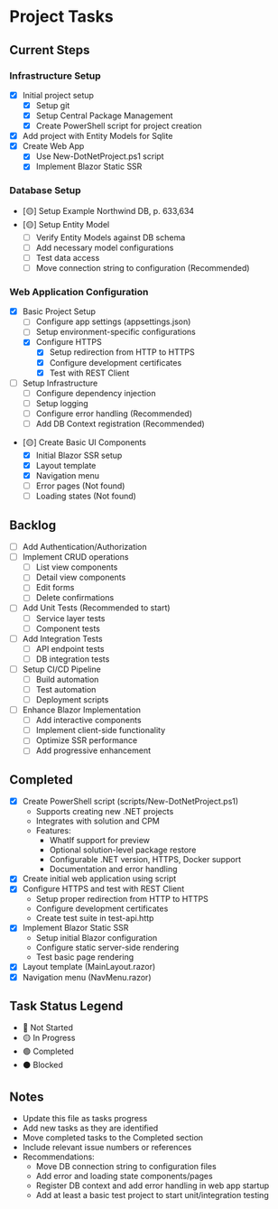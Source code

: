 # Project Tasks

## Current Steps

### Infrastructure Setup
- [X] Initial project setup
  - [X] Setup git
  - [X] Setup Central Package Management
  - [X] Create PowerShell script for project creation
- [X] Add project with Entity Models for Sqlite
- [X] Create Web App
  - [X] Use New-DotNetProject.ps1 script
  - [X] Implement Blazor Static SSR

### Database Setup
- [🟡] Setup Example Northwind DB, p. 633,634
- [🟡] Setup Entity Model
  - [ ] Verify Entity Models against DB schema
  - [ ] Add necessary model configurations
  - [ ] Test data access
  - [ ] Move connection string to configuration (Recommended)

### Web Application Configuration
- [X] Basic Project Setup
  - [ ] Configure app settings (appsettings.json)
  - [ ] Setup environment-specific configurations
  - [X] Configure HTTPS
    - [X] Setup redirection from HTTP to HTTPS
    - [X] Configure development certificates
    - [X] Test with REST Client
- [ ] Setup Infrastructure
  - [ ] Configure dependency injection
  - [ ] Setup logging
  - [ ] Configure error handling (Recommended)
  - [ ] Add DB Context registration (Recommended)
- [🟡] Create Basic UI Components
  - [X] Initial Blazor SSR setup
  - [X] Layout template
  - [X] Navigation menu
  - [ ] Error pages (Not found)
  - [ ] Loading states (Not found)

## Backlog
- [ ] Add Authentication/Authorization
- [ ] Implement CRUD operations
  - [ ] List view components
  - [ ] Detail view components
  - [ ] Edit forms
  - [ ] Delete confirmations
- [ ] Add Unit Tests (Recommended to start)
  - [ ] Service layer tests
  - [ ] Component tests
- [ ] Add Integration Tests
  - [ ] API endpoint tests
  - [ ] DB integration tests
- [ ] Setup CI/CD Pipeline
  - [ ] Build automation
  - [ ] Test automation
  - [ ] Deployment scripts
- [ ] Enhance Blazor Implementation
  - [ ] Add interactive components
  - [ ] Implement client-side functionality
  - [ ] Optimize SSR performance
  - [ ] Add progressive enhancement

## Completed
- [X] Create PowerShell script (scripts/New-DotNetProject.ps1)
  - Supports creating new .NET projects
  - Integrates with solution and CPM
  - Features:
    - WhatIf support for preview
    - Optional solution-level package restore
    - Configurable .NET version, HTTPS, Docker support
    - Documentation and error handling
- [X] Create initial web application using script
- [X] Configure HTTPS and test with REST Client
  - Setup proper redirection from HTTP to HTTPS
  - Configure development certificates
  - Create test suite in test-api.http
- [X] Implement Blazor Static SSR
  - Setup initial Blazor configuration
  - Configure static server-side rendering
  - Test basic page rendering
- [X] Layout template (MainLayout.razor)
- [X] Navigation menu (NavMenu.razor)

## Task Status Legend
- 🔴 Not Started
- 🟡 In Progress
- 🟢 Completed
- ⚫ Blocked

## Notes
- Update this file as tasks progress
- Add new tasks as they are identified
- Move completed tasks to the Completed section
- Include relevant issue numbers or references
- Recommendations:
  - Move DB connection string to configuration files
  - Add error and loading state components/pages
  - Register DB context and add error handling in web app startup
  - Add at least a basic test project to start unit/integration testing